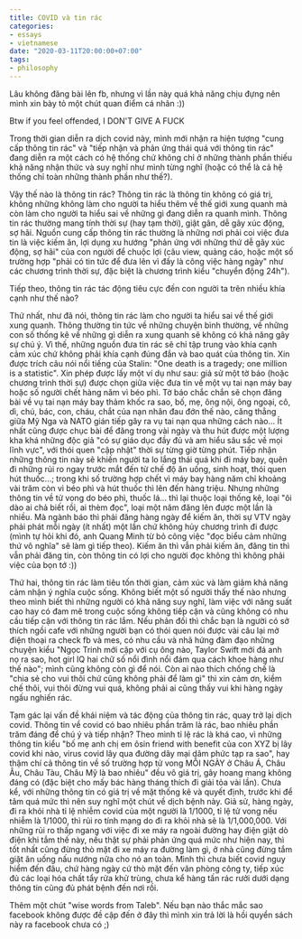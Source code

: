 ```yaml
---
title: COVID và tin rác
categories:
- essays
- vietnamese
date: "2020-03-11T20:00:00+07:00"
tags:
- philosophy
---
```


Lâu không đăng bài lên fb, nhưng vì lần này quá khả năng chịu đựng nên
mình xin bày tỏ một chút quan điểm cá nhân :))

Btw if you feel offended, I DON'T GIVE A FUCK

Trong thời gian diễn ra dịch covid này, mình mới nhận ra hiện tượng
"cung cấp thông tin rác" và "tiếp nhận và phản ứng thái quá với thông
tin rác" đang diễn ra một cách có hệ thống chứ không chỉ ở những thành
phần thiếu khả năng nhận thức và suy nghĩ như mình từng nghĩ (hoặc có
thể là cả hệ thống chỉ toàn những thành phần như thế?).

Vậy thế nào là thông tin rác? Thông tin rác là thông tin không có giá
trị, không những không làm cho người ta hiểu thêm về thế giới xung quanh
mà còn làm cho người ta hiểu sai về những gì đang diễn ra quanh mình.
Thông tin rác thường mang tính thời sự (hay tạm thời), giật gân, dễ gây
xúc động, sợ hãi. Nguồn cung cấp thông tin rác thường là những nơi phải
coi việc đưa tin là việc kiếm ăn, lợi dụng xu hướng "phản ứng với những
thứ dễ gây xúc động, sợ hãi" của con người để chuộc lợi (câu view,
quảng cáo, hoặc một số trường hợp "phải có tin tức để đưa lên vì đấy là
công việc hàng ngày" như các chương trình thời sự, đặc biệt là chương
trình kiểu "chuyển động 24h").

Tiếp theo, thông tin rác tác động tiêu cực đến con người ta trên nhiều
khía cạnh như thế nào?

Thứ nhất, như đã nói, thông tin rác làm cho người ta hiểu sai về thế
giới xung quanh. Thông thường tin tức về những chuyện bình thường, về
những con số thống kê về những gì diễn ra xung quanh sẽ không có khả
năng gây sự chú ý. Vì thế, những nguồn đưa tin rác sẽ chỉ tập trung vào
khía cạnh cảm xúc chứ không phải khía cạnh đúng đắn và bao quát của
thông tin. Xin được trích câu nói nổi tiếng của Stalin: "One death is a
tragedy; one million is a statistic". Xin phép được lấy một ví dụ như
sau: giả sử một tờ báo (hoặc chương trình thời sự) được chọn giữa việc
đưa tin về một vụ tai nạn máy bay hoặc số người chết hàng năm vì béo
phì. Tờ báo chắc chắn sẽ chọn đăng bài về vụ tai nạn máy bay thảm khốc
ra sao, bố, mẹ, ông nội, ông ngoại, cô, dì, chú, bác, con, cháu, chắt
của nạn nhân đau đớn thế nào, căng thẳng giữa Mỹ Nga và NATO gián tiếp
gây ra vụ tai nạn qua những cách nào... Ít nhất cũng được chục bài để
đăng trong vài ngày và thu hút được một lượng kha khá những độc giả "có
sự giáo dục đầy đủ và am hiểu sâu sắc về mọi lĩnh vực", với thói quen
"cập nhật" thời sự từng giờ từng phút. Tiếp nhận những thông tin này
sẽ khiến người ta lo lắng thái quá khi đi máy bay, quên đi những rủi ro
ngay trước mắt đến từ chế độ ăn uống, sinh hoạt, thói quen hút
thuốc...; trong khi số trường hợp chết vì máy bay hàng năm chỉ khoảng
vài trăm còn vì béo phì và hút thuốc thì lên đến hàng triệu. Nhưng những
thông tin về tử vong do béo phì, thuốc lá... thì lại thuộc loại thống
kê, loại "ôi dào ai chả biết rồi, ai thèm đọc", loại một năm đăng lên
được một lần là nhiều. Mà ngành báo thì phải đăng hàng ngày để kiếm ăn,
thời sự VTV ngày phải phát mỗi ngày (ít nhất) một lần chứ không hủy
chương trình đi được (mình tự hỏi khi đó, anh Quang Minh từ bỏ công việc
"đọc biểu cảm những thứ vô nghĩa" sẽ làm gì tiếp theo). Kiếm ăn thì
vẫn phải kiếm ăn, đăng tin thì vẫn phải đăng tin, còn thông tin có lợi
cho người đọc không thì không phải việc của bọn tớ :))

Thứ hai, thông tin rác làm tiêu tốn thời gian, cảm xúc và làm giảm khả
năng cảm nhận ý nghĩa cuộc sống. Không biết một số người thấy thế nào
nhưng theo mình biết thì những người có khả năng suy nghĩ, làm việc với
năng suất cao hay có đam mê trong cuộc sống không tiếp cận và cũng không
có nhu cầu tiếp cận với thông tin rác lắm. Nếu phản đối thì chắc bạn là
người có sở thích ngồi cafe với những người bạn có thói quen nói được
vài câu lại mở điện thoại ra check fb và mes, có nhu cầu và nhã hứng đàm
đạo những chuyện kiểu "Ngọc Trinh mới cặp với cụ ông nào, Taylor Swift
mới đá anh nọ ra sao, hot girl IQ hai chữ số nổi đình nổi đám qua cách
khoe hàng như thế nào"; mình cũng không còn gì để nói. Còn ai nào thích
chống chế là "chia sẻ cho vui thôi chứ cũng không phải để làm gì" thì
xin cảm ơn, kiềm chế thôi, vui thôi đừng vui quá, không phải ai cũng
thấy vui khi hàng ngày ngấu nghiến rác.

Tạm gác lại vấn đề khái niệm và tác động của thông tin rác, quay trở lại
dịch covid. Thông tin về covid có bao nhiêu phần trăm là rác, bao
nhiêu phần trăm đáng để chú ý và tiếp nhận? Theo mình tỉ lệ rác là khá
cao, vì những thông tin kiểu "bố mẹ anh chị em ôsin friend with benefit
của con XYZ bị lây covid khi nào, virus covid lây qua đường dây mại
dâm phức tạp ra sao", hay thậm chí cả thông tin về số trường hợp tử
vong MỖI NGÀY ở Châu Á, Châu Âu, Châu Tàu, Châu Mỹ là bao nhiêu" đều vô
giá trị, gây hoang mang không đáng có (đặc biệt cho mấy bác hàng tháng
thích đi giải tỏa vài lần). Chưa kể, với những thông tin có giá trị về
mặt thống kê và quyết định, trước khi để tâm quá mức thì nên suy nghĩ
một chút về dịch bệnh này. Giả sử, hàng ngày, đi ra khỏi nhà tỉ lệ nhiễm
covid của một người là 1/1000, tỉ lệ tử vong nếu nhiễm là 1/1000, thì
rủi ro tính mạng do đi ra khỏi nhà sẽ là 1/1,000,000. Với những rủi ro
thấp ngang với việc đi xe máy ra ngoài đường hay điện giật dò điện khi
tắm thế này, nếu thật sự phải phản ứng quá mức như hiện nay, thì tốt
nhất cũng đừng thò mặt đi xe máy ra đường làm gì, ở nhà cũng đừng tắm
giặt ăn uống nấu nướng nữa cho nó an toàn. Mình thì chưa biết covid
nguy hiểm đến đâu, chứ hàng ngày cứ thò mặt đến văn phòng công ty, tiếp
xúc đủ các loại hóa chất tẩy rửa khử trùng, chưa kể hàng tấn rác rưởi
dưới dạng thông tin cũng đủ phát bệnh đến nơi rồi.

Thêm một chút "wise words from Taleb". Nếu bạn nào thắc mắc sao
facebook không được đề cập đến ở đây thì mình xin trả lời là hồi quyển
sách này ra facebook chưa có ;)

